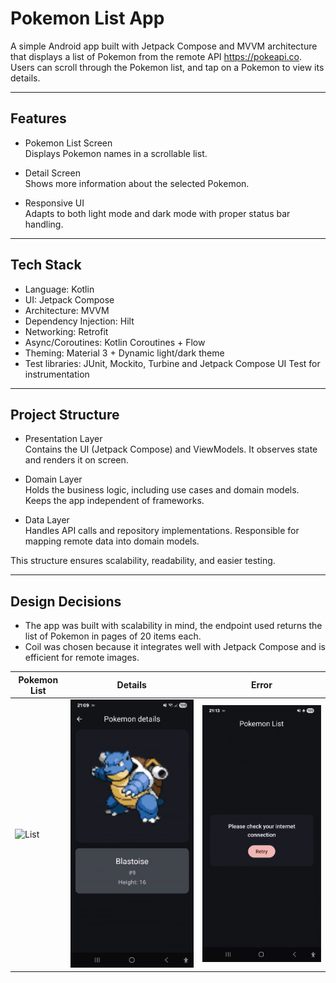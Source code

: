 # Pokemon List App

A simple Android app built with Jetpack Compose and MVVM architecture that displays a list of Pokemon from the remote API https://pokeapi.co.
Users can scroll through the Pokemon list, and tap on a Pokemon to view its details.

---

## Features

- Pokemon List Screen  
  Displays Pokemon names in a scrollable list.

- Detail Screen  
  Shows more information about the selected Pokemon.

- Responsive UI  
  Adapts to both light mode and dark mode with proper status bar handling.

---

## Tech Stack

- Language: Kotlin
- UI: Jetpack Compose
- Architecture: MVVM
- Dependency Injection: Hilt
- Networking: Retrofit
- Async/Coroutines: Kotlin Coroutines + Flow
- Theming: Material 3 + Dynamic light/dark theme
- Test libraries: JUnit, Mockito, Turbine and Jetpack Compose UI Test for instrumentation

---

## Project Structure

- Presentation Layer  
  Contains the UI (Jetpack Compose) and ViewModels. It observes state and renders it on screen.

- Domain Layer  
  Holds the business logic, including use cases and domain models. Keeps the app independent of frameworks.

- Data Layer  
  Handles API calls and repository implementations. Responsible for mapping remote data into domain models.

This structure ensures scalability, readability, and easier testing.

---

## Design Decisions

- The app was built with scalability in mind, the endpoint used returns the list of Pokemon in pages of 20 items each.
- Coil was chosen because it integrates well with Jetpack Compose and is efficient for remote images.

| Pokemon List                  | Details                             | Error                           |
|-------------------------------|-------------------------------------|---------------------------------|
| ![List](screenshots/list.jpg) | ![Details](screenshots/details.png) | ![Error](screenshots/error.png) |